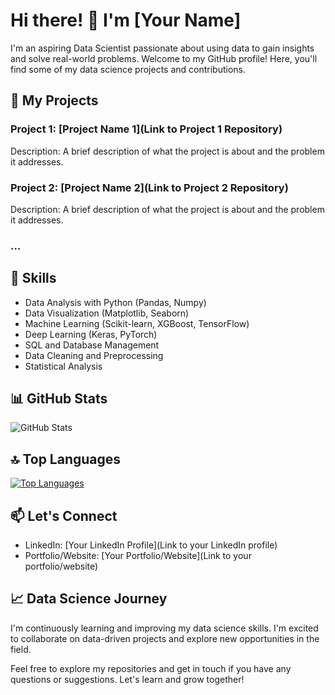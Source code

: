 # Hi there! 👋 I'm [Your Name]

I'm an aspiring Data Scientist passionate about using data to gain insights and solve real-world problems. Welcome to my GitHub profile! Here, you'll find some of my data science projects and contributions.

## 🔭 My Projects

### Project 1: [Project Name 1](Link to Project 1 Repository)
Description: A brief description of what the project is about and the problem it addresses.

### Project 2: [Project Name 2](Link to Project 2 Repository)
Description: A brief description of what the project is about and the problem it addresses.

### ...

## 🌱 Skills

- Data Analysis with Python (Pandas, Numpy)
- Data Visualization (Matplotlib, Seaborn)
- Machine Learning (Scikit-learn, XGBoost, TensorFlow)
- Deep Learning (Keras, PyTorch)
- SQL and Database Management
- Data Cleaning and Preprocessing
- Statistical Analysis

## 📊 GitHub Stats

![GitHub Stats](https://github-readme-stats.vercel.app/api?username=yourusername&show_icons=true&theme=dark)

## 🔝 Top Languages

[![Top Languages](https://github-readme-stats.vercel.app/api/top-langs/?username=yourusername&layout=compact&theme=dark)](https://github.com/yourusername)

## 📫 Let's Connect

- LinkedIn: [Your LinkedIn Profile](Link to your LinkedIn profile)
- Portfolio/Website: [Your Portfolio/Website](Link to your portfolio/website)

## 📈 Data Science Journey

I'm continuously learning and improving my data science skills. I'm excited to collaborate on data-driven projects and explore new opportunities in the field.

Feel free to explore my repositories and get in touch if you have any questions or suggestions. Let's learn and grow together!

